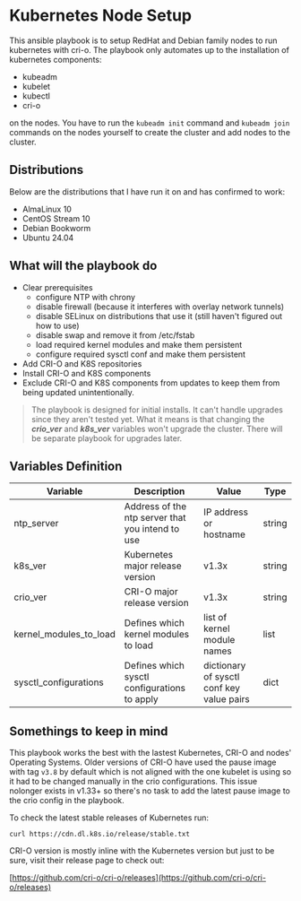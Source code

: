 # Kubernetes Node Setup 

This ansible playbook is to setup RedHat and Debian family nodes to run kubernetes with cri-o. The playbook only automates up to the installation of kubernetes components:

- kubeadm
- kubelet
- kubectl
- cri-o

on the nodes. You have to run the `kubeadm init` command and `kubeadm join` commands on the nodes yourself to create the cluster and add nodes to the cluster.

## Distributions

Below are the distributions that I have run it on and has confirmed to work:

- AlmaLinux 10 
- CentOS Stream 10
- Debian Bookworm
- Ubuntu 24.04

## What will the playbook do

- Clear prerequisites
    - configure NTP with chrony
    - disable firewall (because it interferes with overlay network tunnels)
    - disable SELinux on distributions that use it (still haven't figured out how to use)
    - disable swap and remove it from /etc/fstab
    - load required kernel modules and make them persistent
    - configure required sysctl conf and make them persistent
- Add CRI-O and K8S repositories
- Install CRI-O and K8S components
- Exclude CRI-O and K8S components from updates to keep them from being updated unintentionally.

> The playbook is designed for initial installs. It can't handle upgrades since they aren't tested yet. What it means is that changing the ***crio_ver*** and ***k8s_ver*** variables won't upgrade the cluster. There will be separate playbook for upgrades later.

## Variables Definition

| Variable | Description | Value | Type|
|---|---|---|---|
| ntp_server | Address of the ntp server that you intend to use | IP address or hostname | string |
| k8s_ver | Kubernetes major release version | v1.3x | string |
| crio_ver | CRI-O major release version | v1.3x | string |
| kernel_modules_to_load | Defines which kernel modules to load | list of kernel module names | list |
| sysctl_configurations | Defines which sysctl configurations to apply | dictionary of sysctl conf key value pairs | dict |

## Somethings to keep in mind

This playbook works the best with the lastest Kubernetes, CRI-O and nodes' Operating Systems. Older versions of CRI-O have used the pause image with tag `v3.8`  by default which is not aligned with the one kubelet is using so it had to be changed manually in the crio configurations. This issue nolonger exists in v1.33+ so there's no task to add the latest pause image to the crio config in the playbook.

To check the latest stable releases of Kubernetes run:

```
curl https://cdn.dl.k8s.io/release/stable.txt
```
CRI-O version is mostly inline with the Kubernetes version but just to be sure, visit their release page to check out:

[https://github.com/cri-o/cri-o/releases](https://github.com/cri-o/cri-o/releases)


